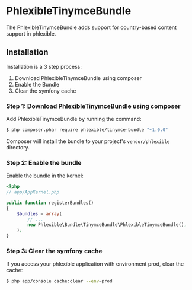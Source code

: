 PhlexibleTinymceBundle
======================

The PhlexibleTinymceBundle adds support for country-based content support in phlexible.

Installation
------------

Installation is a 3 step process:

1. Download PhlexibleTinymceBundle using composer
2. Enable the Bundle
3. Clear the symfony cache

### Step 1: Download PhlexibleTinymceBundle using composer

Add PhlexibleTinymceBundle by running the command:

``` bash
$ php composer.phar require phlexible/tinymce-bundle "~1.0.0"
```

Composer will install the bundle to your project's `vendor/phlexible` directory.

### Step 2: Enable the bundle

Enable the bundle in the kernel:

``` php
<?php
// app/AppKernel.php

public function registerBundles()
{
    $bundles = array(
        // ...
        new Phlexible\Bundle\TinymceBundle\PhlexibleTinymceBundle(),
    );
}
```

### Step 3: Clear the symfony cache

If you access your phlexible application with environment prod, clear the cache:

``` bash
$ php app/console cache:clear --env=prod
```
